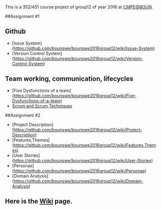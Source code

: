 This is a 352/451 course project of group12 of year 2016 at [CMPE@BOUN](https://piazza.com/boun.edu.tr/spring2016/cmpe352/home).

##Assignment #1
  ## Github
   * [Issue System] (https://github.com/bounswe/bounswe2016group12/wiki/Issue-System)
   * [Version Control System] (https://github.com/bounswe/bounswe2016group12/wiki/Version-Control-System)

  ## Team working, communication, lifecycles
   * [Five Dysfunctions of a team] (https://github.com/bounswe/bounswe2016group12/wiki/Five-Dysfunctions-of-a-team)
   * [Scrum and Scrum Techniques](https://github.com/bounswe/bounswe2016group12/wiki/Scrum-and-Scrum-Techniques)

##Assignment #2
 * [Project Description] (https://github.com/bounswe/bounswe2016group12/wiki/Project-Description)
 * [Features,Themes] (https://github.com/bounswe/bounswe2016group12/wiki/Features,Themes)
 * [User Stories] (https://github.com/bounswe/bounswe2016group12/wiki/User-Stories)
 * [Personas] (https://github.com/bounswe/bounswe2016group12/wiki/Personas)
 * [Domain Analysis] (https://github.com/bounswe/bounswe2016group12/wiki/Domain-Analysis)

## Here is the [Wiki]( https://github.com/bounswe/bounswe2016group12/wiki) page.
